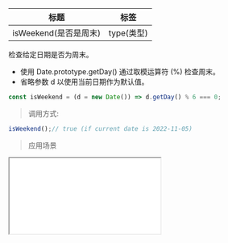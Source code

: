 |  标题   | 标签  |
|  ----  | ----  |
| isWeekend(是否是周末) | type(类型) |

检查给定日期是否为周末。

* 使用 Date.prototype.getDay() 通过取模运算符 (%) 检查周末。
* 省略参数 d 以使用当前日期作为默认值。

```js
const isWeekend = (d = new Date()) => d.getDay() % 6 === 0;
```

> 调用方式:

```js
isWeekend();// true (if current date is 2022-11-05)
```

> 应用场景

<iframe src="codes/javascript/html/isWeekend.html"></iframe>

